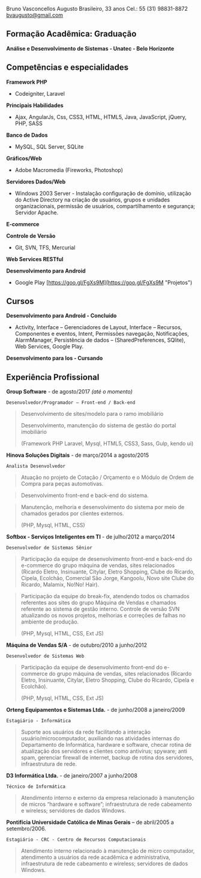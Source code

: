 Bruno Vasconcellos Augusto
Brasileiro, 33 anos
Cel.: 55 (31) 98831-8872
bvaugusto@gmail.com

## Formação Acadêmica: Graduação
**Análise e Desenvolvimento de Sistemas - Unatec - Belo Horizonte**

## Competências e especialidades

**Framework PHP**
* Codeigniter, Laravel

**Principais Habilidades**
* Ajax, AngularJs, Css, CSS3, HTML, HTML5, Java, JavaScript, jQuery, PHP, SASS

**Banco de Dados**
* MySQL, SQL Server, SQLite

**Gráficos/Web**
* Adobe Macromedia (Fireworks, Photoshop)

**Servidores Dados/Web**
* Windows 2003 Server - Instalação configuração de domínio, utilização do Active Directory na criação de usuários, 
grupos e unidades organizacionais, permissão de usuários, compartilhamento e segurança; Servidor Apache.

**E-commerce**

**Controle de Versão**
* Git, SVN, TFS, Mercurial

**Web Services RESTful**

**Desenvolvimento para Android**
* Google Play [https://goo.gl/FgXs9M](https://goo.gl/FgXs9M "Projetos") 

## Cursos

**Desenvolvimento para Android - Concluído**
* Activity, Interface – Gerenciadores de Layout, Interface –
Recursos, Componentes e eventos, Intent, Permissões navegação, Notificações, AlarmManager, 
Persistência de dados – (SharedPreferences, SQlite), Web Services, Google Play.

**Desenvolvimento para Ios - Cursando**

## Experiência Profissional

**Group Software** - de agosto/2017 *(até o momento)*

    Desenvolvedor/Programador – Front-end / Back-end
>Desenvolvimento de sites/modelo para o ramo imobiliário
>
>Desenvolvimento, manutenção do sistema de gestão do portal imobiliário
>
>(Framework PHP Laravel, Mysql, HTML5, CSS3, Sass, Gulp, kendo ui)

**Hinova Soluções Digitais** - de março/2014 a agosto/2015

    Analista Desenvolvedor
>Atuação no projeto de Cotação / Orçamento e o Módulo de Ordem de Compra para peças automotivas.

>Desenvolvimento front-end e back-end do sistema.

>Manutenção, melhoria e desenvolvimento do sistema por meio de chamados gerados por clientes externos.
>
>(PHP, Mysql, HTML, CSS)

**Softbox - Serviços Inteligentes em TI** - de julho/2012 a março/2014

    Desenvolvedor de Sistemas Sênior
>Participação da equipe de desenvolvimento front-end e back-end do e-commerce do grupo máquina de vendas, sites 
relacionados (Ricardo Eletro, Insinuante, Citylar, Eletro Shopping, Clube do Ricardo, Cipela, Ecolchão, 
Comercial São Jorge, Kangoolu, Novo site Clube do Ricardo, Malamix, No!No! Hair).

>Participação da equipe do break-fix, atendendo todos os chamados referentes aos sites do grupo Máquina de Vendas e 
chamados referente ao sistema de gestão interno. Controle de versão SVN atualizando os novos projetos, melhorias e 
correções de falhas no ambiente de produção.
>
>(PHP, Mysql, HTML, CSS, Ext JS)

**Máquina de Vendas S/A** - de outubro/2010 a junho/2012
    
    Desenvolvedor de Sistemas Web
>Participação da equipe de desenvolvimento front-end do e-commerce do grupo máquina de vendas, sites relacionados 
(Ricardo Eletro, Insinuante, Citylar, Eletro Shopping, Clube do Ricardo, Cipela e Ecolchão).
>
>(PHP, Mysql, HTML, CSS, Ext JS)

**Orteng Equipamentos e Sistemas Ltda.** - de junho/2008 a janeiro/2009

    Estagiário - Informática
>Suporte aos usuários da rede facilitando a interação usuário/microcomputador, auxiliando nas atividades internas do 
Departamento de Informática, hardware e software, checar rotina de atualização dos servidores e clientes como antivírus; 
spyware; anti spam, gerenciar firewall de internet, backup de rotina dos servidores, infraestrutura de rede.

**D3 Informática Ltda.** - de janeiro/2007 a junho/2008

    Técnico de Informática
>Atendimento interno e externo da empresa relacionado à manutenção de micros “hardware e software”; infraestrutura 
de rede cabeamento e wireless; servidores de dados Windows.

**Pontifícia Universidade Católica de Minas Gerais** – de abril/2005 a
setembro/2006.

    Estagiário - CRC - Centro de Recursos Computacionais
>Atendimento interno relacionado à manutenção de micro computador, atendimento a usuários da rede acadêmica 
e administrativa, infraestrutura de rede cabeamento e wireless; servidores de dados Windows.
